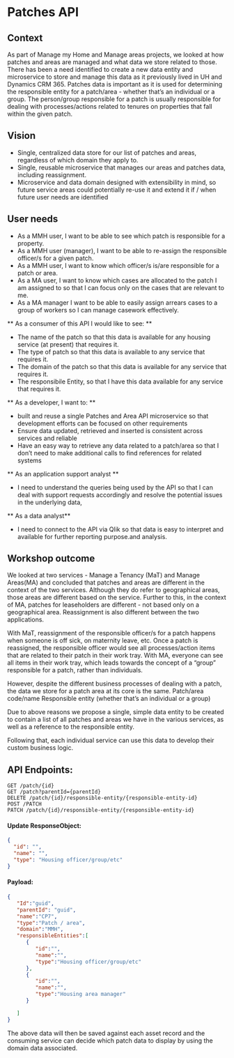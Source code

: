 # Patches API

## Context
As part of Manage my Home and Manage areas projects, we looked at how patches and areas are managed and what data we store related to those. There has been a need identified to create a new data entity and microservice to store and manage this data as it previously lived in UH and Dynamics CRM 365. Patches data is important as it is used for determining the responsible entity for a patch/area - whether that’s an individual or a group. The person/group responsible for a patch is usually responsible for dealing with processes/actions related to tenures on properties that fall within the given patch.

## Vision
-   Single, centralized data store for our list of patches and areas,   regardless of which domain they apply to.
-   Single, reusable microservice that manages our areas and patches data, including reassignment.
-   Microservice and data domain designed with extensibility in mind, so future service areas could potentially re-use it and extend it if / when future user needs are identified


## User needs
-   As a MMH user, I want to be able to see which patch is responsible for a property.
-   As a MMH user (manager), I want to be able to re-assign the responsible officer/s for a given patch.
-   As a MMH user, I want to know which officer/s is/are responsible for a patch or area.
-   As a MA user, I want to know which cases are allocated to the patch I am assigned to so that I can focus only on the cases that are relevant to me.
-   As a MA manager I want to be able to easily assign arrears cases to a group of workers so I can manage casework effectively.

** As a consumer of this API I would like to see: **
- The name of the patch so that this data is available for any housing service (at present) that requires it.
- The type of patch so that this data is available to any service that requires it.
- The domain of the patch so that this data is available for any service that requires it.
- The responsibile Entity, so that I have this data available for any service that requires it.

** As a developer, I want to: **
- built and reuse a single Patches and Area API microservice so that development efforts can be focused on other requirements
- Ensure data updated, retrieved and inserted is consistent across services and reliable
- Have an easy way to retrieve any data related to a patch/area so that I don’t need to make additional calls to find references for related systems

** As an application  support analyst **
-  I need to understand the queries being used by the API so that I can deal with support requests accordingly and resolve the potential issues in the underlying data,

** As a data analyst**
-  I need to connect to the API via Qlik so that data is easy to interpret and available for further reporting purpose.and analysis.

## Workshop outcome


We looked at two services - Manage a Tenancy (MaT) and Manage Areas(MA) and concluded that patches and areas are different in the context of the two services. Although they do refer to geographical areas, those areas are different based on the service. Further to this, in the context of MA, patches for leaseholders are different - not based only on a geographical area. Reassignment is also different between the two applications.

With MaT, reassignment of the responsible officer/s for a patch happens when someone is off sick, on maternity leave, etc. Once a patch is reassigned, the responsible officer would see all processes/action items that are related to their patch in their work tray. With MA, everyone can see all items in their work tray, which leads towards the concept of a “group” responsible for a patch, rather than individuals.

However, despite the different business processes of dealing with a patch, the data we store for a patch area at its core is the same.
Patch/area code/name
Responsible entity (whether that’s an individual or a group)

Due to above reasons we propose a single, simple data entity to be created to contain a list of all patches and areas we have in the various services, as well as a reference to the responsible entity.

Following that, each individual service can use this data to develop their custom business logic.



## API Endpoints:
```
GET /patch/{id}
GET /patch?parentId={parentId}
DELETE /patch/{id}/responsible-entity/{responsible-entity-id}
POST /PATCH
PATCH /patch/{id}/responsible-entity/{responsible-entity-id}
```

#### Update ResponseObject:
```json
{
  "id": "",
  "name": "",
  "type": "Housing officer/group/etc"
}
```

#### Payload:
```json
{
   "Id":"guid",
   "parentId": "guid",
   "name":"CP7",
   "type":"Patch / area",
   "domain":"MMH",
   "responsibleEntities":[
      {
         "id":"",
         "name":"",
         "type":"Housing officer/group/etc"
      },
      {
         "id":"",
         "name":"",
         "type":"Housing area manager"
      }

   ]
}
```

The above data will then be saved against each asset record and the consuming service can decide which patch data to display by using the domain data associated.


